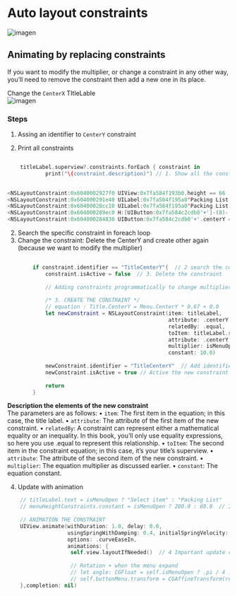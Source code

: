 # Auto layout constraints
![imagen](../PackingListConstraints-Swift/assets/tutorial1.png)

##  Animating by replacing constraints

If you want to modify the multiplier, or change a constraint in any other way, you’ll need to remove the constraint then add a new one in its place.  

Change the  `CenterX`  TItleLable  
![imagen](../PackingListConstraints-Swift/assets/sketch3.gif)  

### Steps

1. Assing an identifier to `CenterY`  constraint 

2. Print all constraints
```swift

    titleLabel.superview?.constraints.forEach { constraint in
            print("\(constraint.description)") // 1. Show all the constraints

            
<NSLayoutConstraint:0x6040002927f0 UIView:0x7fa584f193b0.height == 66   (active)>
<NSLayoutConstraint:0x604000291e40 UILabel:0x7fa584f195a0'Packing List'.centerY == UIView:0x7fa584f193b0.centerY + 10   (active)>
<NSLayoutConstraint:0x60400028cc10 UILabel:0x7fa584f195a0'Packing List'.centerX == UIView:0x7fa584f193b0.centerX   (active)>
<NSLayoutConstraint:0x604000289ec0 H:[UIButton:0x7fa584c2cdb0'+']-(8)-|   (active, names: '|':UIView:0x7fa584f193b0 )>
<NSLayoutConstraint:0x604000284830 UIButton:0x7fa584c2cdb0'+'.centerY == UILabel:0x7fa584f195a0'Packing List'.centerY   (active)>
```
2. Search the specific constraint  in foreach loop
3. Change the constraint: Delete the  CenterY and create other again (because we want to modify the multiplier)

```swift 
 
        if constraint.identifier == "TitleCenterY"{  // 2 search the constraint with identifier
            constraint.isActive = false  // 3. Delete the constraint
            
            // Adding constraints programmatically to change multiplier atribute
            
            /* 3. CREATE THE CONSTRAINT */
            // equation : Title.CenterY = Menu.CenterY * 0.67 + 0.0
            let newConstraint = NSLayoutConstraint(item: titleLabel,
                                                   attribute: .centerY,
                                                   relatedBy: .equal,
                                                   toItem: titleLabel.superview!,
                                                   attribute: .centerY,
                                                   multiplier: isMenuOpen ? 0.67 : 1.0,
                                                   constant: 10.0)
            
            newConstraint.identifier = "TitleCenterY"  // Add identifier
            newConstraint.isActive = true // Active the new constraint
            
            return
        }
```
**Description the elements of the new constraint**  
The parameters are as follows:
• `item`: The first item in the equation; in this case, the title label.
• `attribute`: The attribute of the first item of the new constraint.
• `relatedBy`: A constraint can represent either a mathematical equality or an inequality. In this book, you’ll only use equality expressions, so here you use .equal to represent this relationship.
• `toItem`: The second item in the constraint equation; in this case, it’s your title’s superview.
• `attribute`: The attribute of the second item of the new constraint.
• `multiplier`: The equation multiplier as discussed earlier.
• `constant`: The equation constant.

4. Update with animation  

```swift
    // titleLabel.text = isMenuOpen ? "Select item" : "Packing List"
    // menuHeightConstraints.constant = isMenuOpen ? 200.0 : 60.0  // IBoutlet height
    
    // ANIMATION THE CONSTRAINT
    UIView.animate(withDuration: 1.0, delay: 0.0,
                   usingSpringWithDamping: 0.4, initialSpringVelocity: 10.0,
                   options: .curveEaseIn,
                   animations: {
                    self.view.layoutIfNeeded()  // 4 Important update constraints wiht animation
                    
                    // Rotation + when the menu expand
                    // let angle: CGFloat = self.isMenuOpen ? .pi / 4 : 0.0
                    // self.buttonMenu.transform = CGAffineTransform(rotationAngle: angle)
    },completion: nil)
 
```



